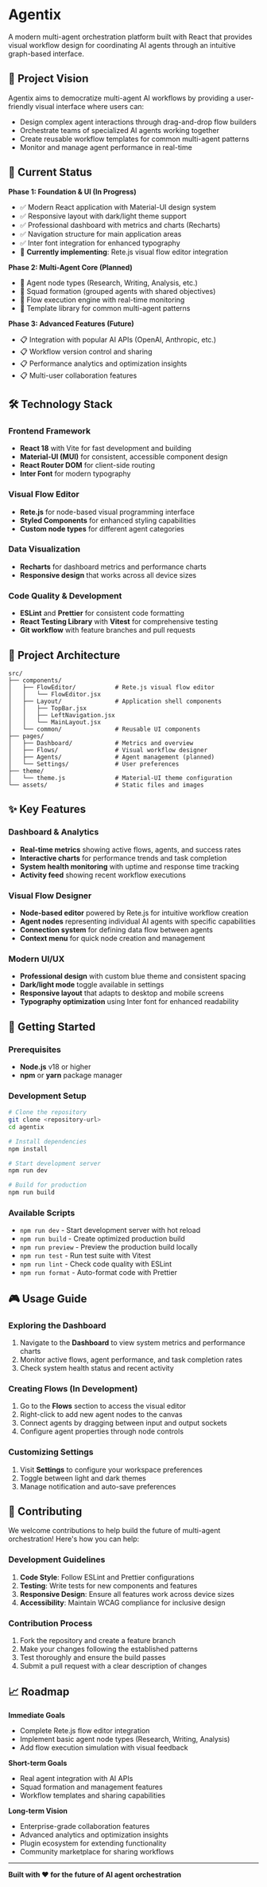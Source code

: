 # Agentix

A modern multi-agent orchestration platform built with React that provides visual workflow design for coordinating AI agents through an intuitive graph-based interface.

## 🎯 Project Vision

Agentix aims to democratize multi-agent AI workflows by providing a user-friendly visual interface where users can:
- Design complex agent interactions through drag-and-drop flow builders
- Orchestrate teams of specialized AI agents working together
- Create reusable workflow templates for common multi-agent patterns
- Monitor and manage agent performance in real-time

## 🚀 Current Status

**Phase 1: Foundation & UI (In Progress)**
- ✅ Modern React application with Material-UI design system
- ✅ Responsive layout with dark/light theme support  
- ✅ Professional dashboard with metrics and charts (Recharts)
- ✅ Navigation structure for main application areas
- ✅ Inter font integration for enhanced typography
- 🔄 **Currently implementing**: Rete.js visual flow editor integration

**Phase 2: Multi-Agent Core (Planned)**
- 🔄 Agent node types (Research, Writing, Analysis, etc.)
- 🔄 Squad formation (grouped agents with shared objectives)
- 🔄 Flow execution engine with real-time monitoring
- 🔄 Template library for common multi-agent patterns

**Phase 3: Advanced Features (Future)**
- 📋 Integration with popular AI APIs (OpenAI, Anthropic, etc.)
- 📋 Workflow version control and sharing
- 📋 Performance analytics and optimization insights
- 📋 Multi-user collaboration features

## 🛠 Technology Stack

### Frontend Framework
- **React 18** with Vite for fast development and building
- **Material-UI (MUI)** for consistent, accessible component design
- **React Router DOM** for client-side routing
- **Inter Font** for modern typography

### Visual Flow Editor
- **Rete.js** for node-based visual programming interface
- **Styled Components** for enhanced styling capabilities
- **Custom node types** for different agent categories

### Data Visualization
- **Recharts** for dashboard metrics and performance charts
- **Responsive design** that works across all device sizes

### Code Quality & Development
- **ESLint** and **Prettier** for consistent code formatting
- **React Testing Library** with **Vitest** for comprehensive testing
- **Git workflow** with feature branches and pull requests

## 📁 Project Architecture

```
src/
├── components/
│   ├── FlowEditor/           # Rete.js visual flow editor
│   │   └── FlowEditor.jsx
│   ├── Layout/               # Application shell components
│   │   ├── TopBar.jsx
│   │   ├── LeftNavigation.jsx
│   │   └── MainLayout.jsx
│   └── common/               # Reusable UI components
├── pages/
│   ├── Dashboard/            # Metrics and overview
│   ├── Flows/                # Visual workflow designer
│   ├── Agents/               # Agent management (planned)
│   └── Settings/             # User preferences
├── theme/
│   └── theme.js              # Material-UI theme configuration
└── assets/                   # Static files and images
```

## ✨ Key Features

### Dashboard & Analytics
- **Real-time metrics** showing active flows, agents, and success rates
- **Interactive charts** for performance trends and task completion
- **System health monitoring** with uptime and response time tracking
- **Activity feed** showing recent workflow executions

### Visual Flow Designer
- **Node-based editor** powered by Rete.js for intuitive workflow creation
- **Agent nodes** representing individual AI agents with specific capabilities
- **Connection system** for defining data flow between agents
- **Context menu** for quick node creation and management

### Modern UI/UX
- **Professional design** with custom blue theme and consistent spacing
- **Dark/light mode** toggle available in settings
- **Responsive layout** that adapts to desktop and mobile screens
- **Typography optimization** using Inter font for enhanced readability

## 🚦 Getting Started

### Prerequisites
- **Node.js** v18 or higher
- **npm** or **yarn** package manager

### Development Setup
```bash
# Clone the repository
git clone <repository-url>
cd agentix

# Install dependencies
npm install

# Start development server
npm run dev

# Build for production
npm run build
```

### Available Scripts
- `npm run dev` - Start development server with hot reload
- `npm run build` - Create optimized production build
- `npm run preview` - Preview the production build locally
- `npm run test` - Run test suite with Vitest
- `npm run lint` - Check code quality with ESLint
- `npm run format` - Auto-format code with Prettier

## 🎮 Usage Guide

### Exploring the Dashboard
1. Navigate to the **Dashboard** to view system metrics and performance charts
2. Monitor active flows, agent performance, and task completion rates
3. Check system health status and recent activity

### Creating Flows (In Development)
1. Go to the **Flows** section to access the visual editor
2. Right-click to add new agent nodes to the canvas
3. Connect agents by dragging between input and output sockets
4. Configure agent properties through node controls

### Customizing Settings
1. Visit **Settings** to configure your workspace preferences
2. Toggle between light and dark themes
3. Manage notification and auto-save preferences

## 🤝 Contributing

We welcome contributions to help build the future of multi-agent orchestration! Here's how you can help:

### Development Guidelines
1. **Code Style**: Follow ESLint and Prettier configurations
2. **Testing**: Write tests for new components and features
3. **Responsive Design**: Ensure all features work across device sizes
4. **Accessibility**: Maintain WCAG compliance for inclusive design

### Contribution Process
1. Fork the repository and create a feature branch
2. Make your changes following the established patterns
3. Test thoroughly and ensure the build passes
4. Submit a pull request with a clear description of changes

## 📈 Roadmap

**Immediate Goals**
- Complete Rete.js flow editor integration
- Implement basic agent node types (Research, Writing, Analysis)
- Add flow execution simulation with visual feedback

**Short-term Goals**
- Real agent integration with AI APIs
- Squad formation and management features  
- Workflow templates and sharing capabilities

**Long-term Vision**
- Enterprise-grade collaboration features
- Advanced analytics and optimization insights
- Plugin ecosystem for extending functionality
- Community marketplace for sharing workflows

---

**Built with ❤️ for the future of AI agent orchestration**